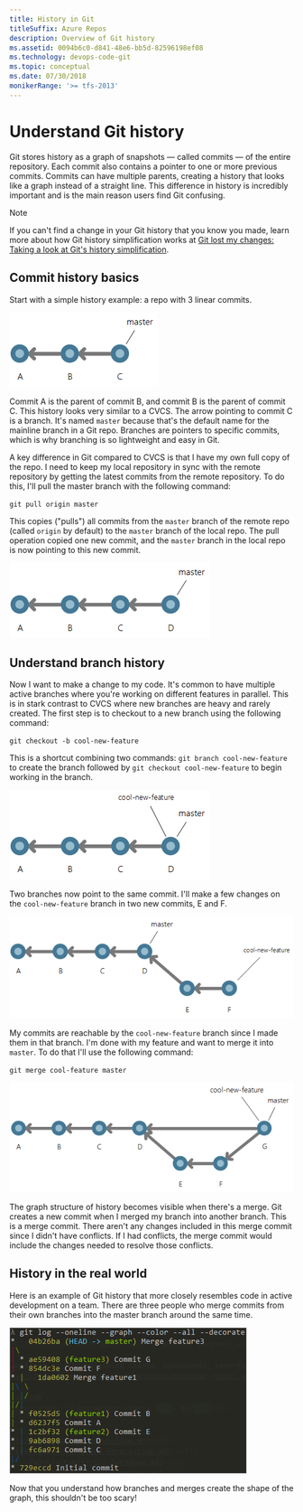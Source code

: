 ```yaml
---
title: History in Git
titleSuffix: Azure Repos
description: Overview of Git history
ms.assetid: 0094b6c0-d841-48e6-bb5d-82596198ef08
ms.technology: devops-code-git 
ms.topic: conceptual
ms.date: 07/30/2018
monikerRange: '>= tfs-2013'
---
```



# Understand Git history

Git stores history as a graph of snapshots &mdash; called commits &mdash; of the entire repository.
Each commit also contains a pointer to one or more previous commits.
Commits can have multiple parents, creating a history that looks like a graph instead of a straight line.
This difference in history is incredibly important and is the main reason users find Git confusing.

>[!NOTE]
>If you can't find a change in your Git history that you know you made, learn more about how Git history simplification works at [Git lost my changes: Taking a look at Git's history simplification](./git-log-history-simplification.md).

## Commit history basics

Start with a simple history example: a repo with 3 linear commits.

![three commits in a line](media/history/history-abc.png)

Commit A is the parent of commit B, and commit B is the parent of commit C.
This history looks very similar to a CVCS.
The arrow pointing to commit C is a branch.
It's named `master` because that's the default name for the mainline branch in a Git repo.
Branches are pointers to specific commits, which is why branching is so lightweight and easy in Git.

A key difference in Git compared to CVCS is that I have my own full copy of the repo.
I need to keep my local repository in sync with the remote repository by getting the latest commits from the remote repository.
To do this, I'll pull the master branch with the following command:

`git pull origin master`

This copies ("pulls") all commits from the `master` branch of the remote repo (called `origin` by default) to the `master` branch of the local repo. The pull operation copied one new commit, and the `master` branch in the local repo is now pointing to this new commit.

![a fourth commit, D, is added to the line](media/history/history-abcd.png)

## Understand branch history

Now I want to make a change to my code.
It's common to have multiple active branches where you're working on different features in parallel.
This is in stark contrast to CVCS where new branches are heavy and rarely created.
The first step is to checkout to a new branch using the following command:

`git checkout -b cool-new-feature`

This is a shortcut combining two commands: `git branch cool-new-feature` to create the branch followed by `git checkout cool-new-feature` to begin working in the branch.

![Branch cool-new-feature is added](media/history/history-abcd-cool-new-feature.png)

Two branches now point to the same commit.
I'll make a few changes on the `cool-new-feature` branch in two new commits, E and F.

![added two new commits](media/history/history-abcd-cool-new-feature-e-f.png)

My commits are reachable by the `cool-new-feature` branch since I made them in that branch.
I'm done with my feature and want to merge it into `master`.
To do that I'll use the following command:

`git merge cool-feature master`

![after the merge](media/history/history-abcd-cool-new-feature-e-f-merge.png)

The graph structure of history becomes visible when there's a merge.
Git creates a new commit when I merged my branch into another branch.
This is a merge commit.
There aren't any changes included in this merge commit since I didn't have conflicts.
If I had conflicts, the merge commit would include the changes needed to resolve those conflicts.

## History in the real world

Here is an example of Git history that more closely resembles code in active development on a team.
There are three people who merge commits from their own branches into the master branch around the same time.

![console log of git graph](media/history/gitlogconsole.png)

Now that you understand how branches and merges create the shape of the graph, this shouldn't be too scary!